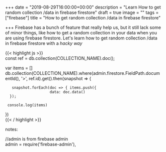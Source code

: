 +++
date = "2019-08-29T16:00:00+00:00"
description = "Learn How to get random collection /data in firebase firestore"
draft = true
image = ""
tags = ["firebase"]
title = "How to get random collection /data in firebase firestore"

+++
Firebase has a bunch of feature that really help us, but it still lack some of minor things, like how to get a random collection in your data when you are using firebase firestore. Let's learn how to get random collection /data in firebase firestore with a _hacky way_

{{< highlight js >}}  
const ref = db.collection(COLLECTION_NAME).doc();

var items = \[\]  
db.collection(COLLECTION_NAME).where(admin.firestore.FieldPath.documentId(), '>', ref.id).get().then(snapshot => {

       snapshot.forEach(doc => { items.push({  
                        data: doc.data()  
      });

     console.log(items)  
})  
{{< / highlight >}}

notes:

//admin is from firebase admin  
admin   = require('firebase-admin'),